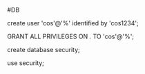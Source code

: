#DB

create user 'cos'@'%' identified by 'cos1234';


GRANT ALL PRIVILEGES ON *.* TO 'cos'@'%';


create database security;


use security;
